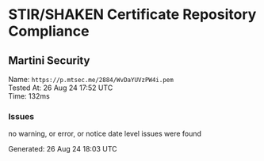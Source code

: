 # STIR/SHAKEN Certificate Repository Compliance

## Martini Security

Name: `https://p.mtsec.me/2884/WvDaYUVzPW4i.pem`\
Tested At: 26 Aug 24 17:52 UTC\
Time: 132ms

### Issues

no warning, or error, or notice date level issues were found

Generated: 26 Aug 24 18:03 UTC